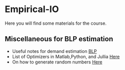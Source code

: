 # Empirical-IO
Here you will find some materials for the course.

## Miscellaneous for BLP estimation
* Useful notes for demand estimation [BLP](https://www.andrew.cmu.edu/user/beibeili/SMART2014.BLPLecture.pdf)
* List of Optimizers in Matlab,Python, and Jullia [Here](https://flow.byu.edu/me575/resources/optimizers/#tocAnchor-1-1-2)
* On how to generate random numbers [Here](https://evalsp22.classes.andrewheiss.com/example/random-numbers/)
